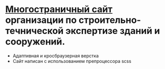 # [Многостраничный сайт](https://k0but.github.io/Dreadful-House/) организации по строительно-течнической экспертизе зданий и сооружений.

- Адаптивная и кросбраузерная верстка
- Сайт написан с использованием препроцессора scss
